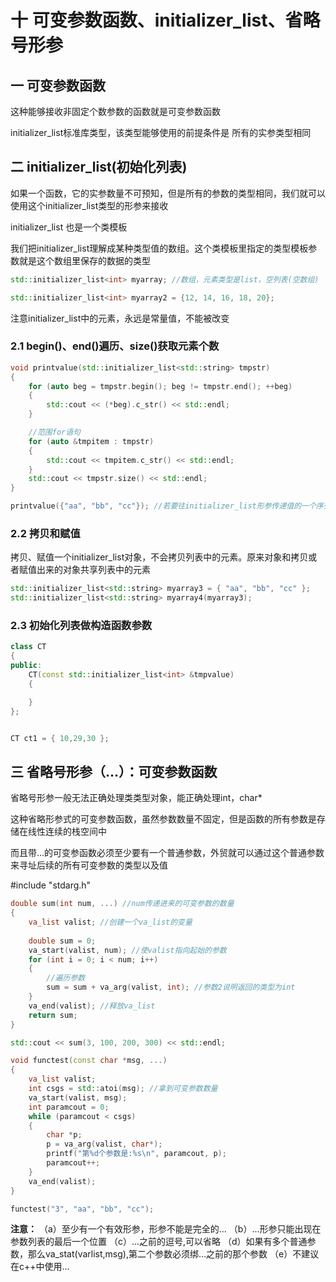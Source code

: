 # 十 可变参数函数、initializer_list、省略号形参

## 一 可变参数函数

这种能够接收非固定个数参数的函数就是可变参数函数

initializer_list标准库类型，该类型能够使用的前提条件是 所有的实参类型相同

## 二  initializer_list(初始化列表)

如果一个函数，它的实参数量不可预知，但是所有的参数的类型相同，我们就可以使用这个initializer_list类型的形参来接收

initializer_list 也是一个类模板

我们把initializer_list理解成某种类型值的数组。这个类模板里指定的类型模板参数就是这个数组里保存的数据的类型

```c++
std::initializer_list<int> myarray; //数组，元素类型是list，空列表(空数组)

std::initializer_list<int> myarray2 = {12, 14, 16, 18, 20};
```

注意initializer_list中的元素，永远是常量值，不能被改变

### 2.1 begin()、end()遍历、size()获取元素个数

```c++
void printvalue(std::initializer_list<std::string> tmpstr)
{
	for (auto beg = tmpstr.begin(); beg != tmpstr.end(); ++beg)
	{
		std::cout << (*beg).c_str() << std::endl;
	}

	//范围for语句
	for (auto &tmpitem : tmpstr)
	{
		std::cout << tmpitem.c_str() << std::endl;
	}
	std::cout << tmpstr.size() << std::endl;
}

printvalue({"aa", "bb", "cc"}); //若要往initializer_list形参传递值的一个序列，则必须要把这个序列放到{}里括起来作为一个整体
```

### 2.2 拷贝和赋值

拷贝、赋值一个initializer_list对象，不会拷贝列表中的元素。原来对象和拷贝或者赋值出来的对象共享列表中的元素

```c++
std::initializer_list<std::string> myarray3 = { "aa", "bb", "cc" };
std::initializer_list<std::string> myarray4(myarray3);
```

### 2.3 初始化列表做构造函数参数

```c++
class CT
{
public:
	CT(const std::initializer_list<int> &tmpvalue)
	{

	}
};


CT ct1 = { 10,29,30 };
```

## 三 省略号形参（...）：可变参数函数

省略号形参一般无法正确处理类类型对象，能正确处理int，char*

这种省略形参式的可变参数函数，虽然参数数量不固定，但是函数的所有参数是存储在线性连续的栈空间中

而且带...的可变参函数必须至少要有一个普通参数，外贸就可以通过这个普通参数来寻址后续的所有可变参数的类型以及值

#include "stdarg.h"

```c++
double sum(int num, ...) //num传递进来的可变参数的数量
{
	va_list valist; //创建一个va_list的变量
	
	double sum = 0;
	va_start(valist, num); //使valist指向起始的参数
	for (int i = 0; i < num; i++)
	{
		//遍历参数
		sum = sum + va_arg(valist, int); //参数2说明返回的类型为int
	}
	va_end(valist); //释放va_list
	return sum;
}

std::cout << sum(3, 100, 200, 300) << std::endl;
```



```c++
void functest(const char *msg, ...)
{
	va_list valist;
	int csgs = std::atoi(msg); //拿到可变参数数量
	va_start(valist, msg);
	int paramcout = 0;
	while (paramcout < csgs)
	{
		char *p;
		p = va_arg(valist, char*);
		printf("第%d个参数是:%s\n", paramcout, p);
		paramcout++;
	}
	va_end(valist);
}

functest("3", "aa", "bb", "cc");
```

**注意：**
（a）至少有一个有效形参，形参不能是完全的...
（b）...形参只能出现在参数列表的最后一个位置
（c）...之前的逗号,可以省略
（d）如果有多个普通参数，那么va_stat(varlist,msg),第二个参数必须绑...之前的那个参数
（e）不建议在c++中使用...